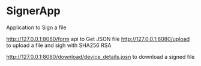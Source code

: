 # SignerApp
Application to Sign a file


http://127.0.0.1:8080/form api to Get JSON file
http://127.0.0.1:8080/upload to upload a file and sigh with SHA256 RSA

http://127.0.0.1:8080/download/device_details.josn to download a signed file
